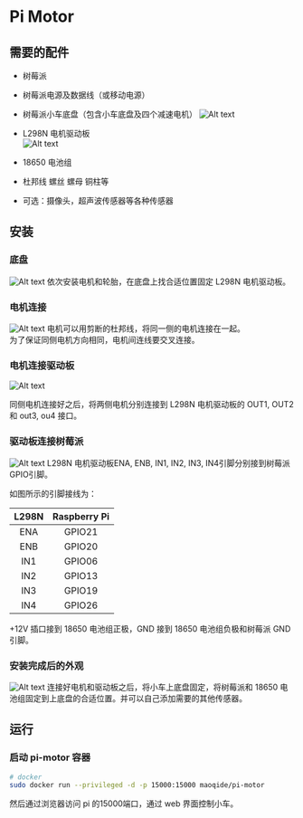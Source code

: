 # Pi Motor

## 需要的配件

- 树莓派
- 树莓派电源及数据线（或移动电源）
- 树莓派小车底盘（包含小车底盘及四个减速电机）
![Alt text](./1493865639985.png)

- L298N 电机驱动板    
![Alt text](./1493867276619.png)

- 18650 电池组
- 杜邦线 螺丝 螺母 铜柱等
- 可选：摄像头，超声波传感器等各种传感器

## 安装

### 底盘
![Alt text](./2.JPG)
依次安装电机和轮胎，在底盘上找合适位置固定 L298N 电机驱动板。

### 电机连接
![Alt text](./3.JPG)
电机可以用剪断的杜邦线，将同一侧的电机连接在一起。    
为了保证同侧电机方向相同，电机间连线要交叉连接。

### 电机连接驱动板
![Alt text](./6.JPG)

同侧电机连接好之后，将两侧电机分别连接到 L298N 电机驱动板的 OUT1, OUT2 和 out3, ou4 接口。

### 驱动板连接树莓派
![Alt text](./5.JPG)
L298N 电机驱动板ENA, ENB, IN1, IN2, IN3, IN4引脚分别接到树莓派GPIO引脚。    

如图所示的引脚接线为：

| L298N | Raspberry Pi |
| :---: | :----------: |
| ENA   | GPIO21       |
| ENB   | GPIO20       |
| IN1   | GPIO06       |
| IN2   | GPIO13       |
| IN3   | GPIO19       |
| IN4   | GPIO26       |
    
+12V 插口接到 18650 电池组正极，GND 接到 18650 电池组负极和树莓派 GND 引脚。

### 安装完成后的外观
![Alt text](./1.JPG)
连接好电机和驱动板之后，将小车上底盘固定，将树莓派和 18650 电池组固定到上底盘的合适位置。并可以自己添加需要的其他传感器。

## 运行
### 启动 pi-motor 容器
```bash
# docker
sudo docker run --privileged -d -p 15000:15000 maoqide/pi-motor
```
然后通过浏览器访问 pi 的15000端口，通过 web 界面控制小车。
